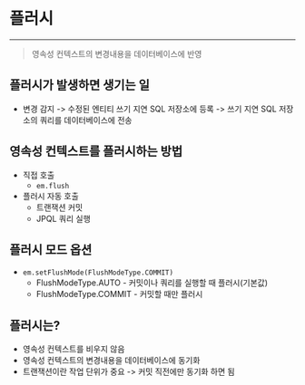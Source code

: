 # 플러시
---

> 영속성 컨텍스트의 변경내용을 데이터베이스에 반영

## 플러시가 발생하면 생기는 일

- 변경 감지 -> 수정된 엔티티 쓰기 지연 SQL 저장소에 등록 -> 쓰기 지연 SQL 저장소의 쿼리를 데이터베이스에 전송

## 영속성 컨텍스트를 플러시하는 방법

- 직접 호출
    - `em.flush`
- 플러시 자동 호출
    - 트랜잭션 커밋
    - JPQL 쿼리 실행

## 플러시 모드 옵션

- `em.setFlushMode(FlushModeType.COMMIT)`
    - FlushModeType.AUTO - 커밋이나 쿼리를 실행할 때 플러시(기본값)
    - FlushModeType.COMMIT - 커밋할 때만 플러시

## 플러시는?

- 영속성 컨텍스트를 비우지 않음
- 영속성 컨텍스트의 변경내용을 데이터베이스에 동기화
- 트랜잭션이란 작업 단위가 중요 -> 커밋 직전에만 동기화 하면 됨